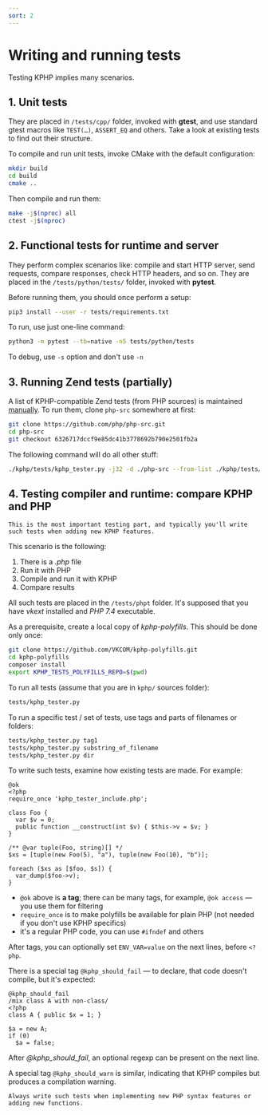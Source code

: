 ```yaml
---
sort: 2
---
```


# Writing and running tests

Testing KPHP implies many scenarios. 


## 1. Unit tests

They are placed in `/tests/cpp/` folder, invoked with **gtest**, and use standard gtest macros like `TEST(…)`, `ASSERT_EQ` and others. Take a look at existing tests to find out their structure.

To compile and run unit tests, invoke CMake with the default configuration:
```bash
mkdir build
cd build
cmake ..
```

Then compile and run them:
```bash
make -j$(nproc) all
ctest -j$(nproc)
```


## 2. Functional tests for runtime and server

They perform complex scenarios like: compile and start HTTP server, send requests, compare responses, check HTTP headers, and so on. They are placed in the `/tests/python/tests/` folder, invoked with **pytest**.

Before running them, you should once perform a setup:
```bash
pip3 install --user -r tests/requirements.txt
```

To run, use just one-line command:
```bash
python3 -m pytest --tb=native -n5 tests/python/tests
```

To debug, use `-s` option and don't use `-n`


## 3. Running Zend tests (partially)

A list of KPHP-compatible Zend tests (from PHP sources) is maintained [manually](../../../tests/zend-test-list). 
To run them, clone `php-src` somewhere at first:
```bash
git clone https://github.com/php/php-src.git
cd php-src
git checkout 6326717dccf9e85dc41b3778692b790e2501fb2a
```

The following command will do all other stuff:
```bash
./kphp/tests/kphp_tester.py -j32 -d ./php-src --from-list ./kphp/tests/zend-test-list
```


## 4. Testing compiler and runtime: compare KPHP and PHP

```note
This is the most important testing part, and typically you'll write such tests when adding new KPHP features.
```

This scenario is the following:
1. There is a *.php* file
2. Run it with PHP
3. Compile and run it with KPHP
4. Compare results

All such tests are placed in the `/tests/phpt` folder. It's supposed that you have *vkext* installed and *PHP 7.4* executable. 

As a prerequisite, create a local copy of *kphp-polyfills*. This should be done only once:
```bash
git clone https://github.com/VKCOM/kphp-polyfills.git
cd kphp-polyfills
composer install
export KPHP_TESTS_POLYFILLS_REPO=$(pwd)
```

To run all tests (assume that you are in `kphp/` sources folder):
```bash
tests/kphp_tester.py
```

To run a specific test / set of tests, use tags and parts of filenames or folders:
```bash
tests/kphp_tester.py tag1
tests/kphp_tester.py substring_of_filename
tests/kphp_tester.py dir
```

To write such tests, examine how existing tests are made. For example:
```
@ok
<?php
require_once 'kphp_tester_include.php';

class Foo {
  var $v = 0;
  public function __construct(int $v) { $this->v = $v; }
}

/** @var tuple(Foo, string)[] */
$xs = [tuple(new Foo(5), "a"), tuple(new Foo(10), "b")];

foreach ($xs as [$foo, $s]) {
  var_dump($foo->v);
}
```

* `@ok` above is **a tag**; there can be many tags, for example, `@ok access` — you use them for filtering
* `require_once` is to make polyfills be available for plain PHP (not needed if you don't use KPHP specifics)
* it's a regular PHP code, you can use `#ifndef` and others

After tags, you can optionally set `ENV_VAR=value` on the next lines, before `<?php`.

There is a special tag `@kphp_should_fail` — to declare, that code doesn't compile, but it's expected:
```
@kphp_should_fail
/mix class A with non-class/
<?php
class A { public $x = 1; }

$a = new A;
if (0) 
  $a = false;
```

After *@kphp_should_fail*, an optional regexp can be present on the next line.

A special tag `@kphp_should_warn` is similar, indicating that KPHP compiles but produces a compilation warning. 

```tip
Always write such tests when implementing new PHP syntax features or adding new functions.
```
